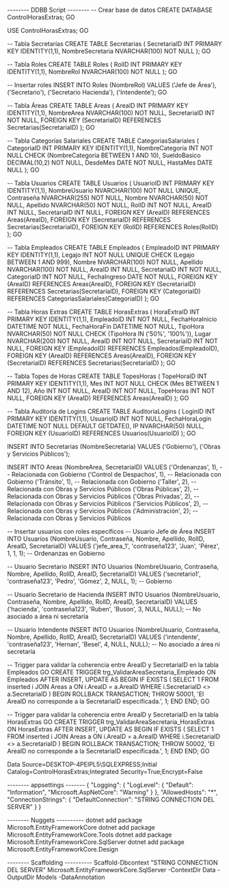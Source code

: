 ﻿-------- DDBB Script --------
-- Crear base de datos
CREATE DATABASE ControlHorasExtras;
GO

USE ControlHorasExtras;
GO

-- Tabla Secretarías
CREATE TABLE Secretarias (
    SecretariaID INT PRIMARY KEY IDENTITY(1,1),
    NombreSecretaria NVARCHAR(100) NOT NULL
);
GO

-- Tabla Roles
CREATE TABLE Roles (
    RolID INT PRIMARY KEY IDENTITY(1,1),
    NombreRol NVARCHAR(100) NOT NULL
);
GO

-- Insertar roles
INSERT INTO Roles (NombreRol)
VALUES 
    ('Jefe de Área'),
    ('Secretario'),
    ('Secretario Hacienda'),
    ('Intendente');
GO

-- Tabla Áreas
CREATE TABLE Areas (
    AreaID INT PRIMARY KEY IDENTITY(1,1),
    NombreArea NVARCHAR(100) NOT NULL,
    SecretariaID INT NOT NULL,
    FOREIGN KEY (SecretariaID) REFERENCES Secretarias(SecretariaID)
);
GO

-- Tabla Categorías Salariales
CREATE TABLE CategoriasSalariales (
    CategoriaID INT PRIMARY KEY IDENTITY(1,1),
    NombreCategoria INT NOT NULL CHECK (NombreCategoria BETWEEN 1 AND 10),
    SueldoBasico DECIMAL(10,2) NOT NULL,
    DesdeMes DATE NOT NULL,
    HastaMes DATE NULL
);
GO

-- Tabla Usuarios
CREATE TABLE Usuarios (
    UsuarioID INT PRIMARY KEY IDENTITY(1,1),
    NombreUsuario NVARCHAR(100) NOT NULL UNIQUE,
    Contraseña NVARCHAR(255) NOT NULL,
    Nombre NVARCHAR(50) NOT NULL,
    Apellido NVARCHAR(50) NOT NULL,
    RolID INT NOT NULL,
    AreaID INT NULL,
    SecretariaID INT NULL,
    FOREIGN KEY (AreaID) REFERENCES Areas(AreaID),
    FOREIGN KEY (SecretariaID) REFERENCES Secretarias(SecretariaID),
    FOREIGN KEY (RolID) REFERENCES Roles(RolID)
);
GO

-- Tabla Empleados
CREATE TABLE Empleados (
    EmpleadoID INT PRIMARY KEY IDENTITY(1,1),
    Legajo INT NOT NULL UNIQUE CHECK (Legajo BETWEEN 1 AND 999),
    Nombre NVARCHAR(100) NOT NULL,
    Apellido NVARCHAR(100) NOT NULL,
    AreaID INT NULL,
    SecretariaID INT NOT NULL,
    CategoriaID INT NOT NULL,
    FechaIngreso DATE NOT NULL,
    FOREIGN KEY (AreaID) REFERENCES Areas(AreaID),
    FOREIGN KEY (SecretariaID) REFERENCES Secretarias(SecretariaID),
    FOREIGN KEY (CategoriaID) REFERENCES CategoriasSalariales(CategoriaID)
);
GO

-- Tabla Horas Extras
CREATE TABLE HorasExtras (
    HoraExtraID INT PRIMARY KEY IDENTITY(1,1),
    EmpleadoID INT NOT NULL,
    FechaHoraInicio DATETIME NOT NULL,
    FechaHoraFin DATETIME NOT NULL,
    TipoHora NVARCHAR(50) NOT NULL CHECK (TipoHora IN ('50%', '100%')),
    Lugar NVARCHAR(200) NOT NULL,
    AreaID INT NOT NULL,
    SecretariaID INT NOT NULL,
    FOREIGN KEY (EmpleadoID) REFERENCES Empleados(EmpleadoID),
    FOREIGN KEY (AreaID) REFERENCES Areas(AreaID),
    FOREIGN KEY (SecretariaID) REFERENCES Secretarias(SecretariaID)
);
GO

-- Tabla Topes de Horas
CREATE TABLE TopesHoras (
    TopeHoraID INT PRIMARY KEY IDENTITY(1,1),
    Mes INT NOT NULL CHECK (Mes BETWEEN 1 AND 12),
    Año INT NOT NULL,
    AreaID INT NOT NULL,
    TopeHoras INT NOT NULL,
    FOREIGN KEY (AreaID) REFERENCES Areas(AreaID)
);
GO

-- Tabla Auditoria de Logins
CREATE TABLE AuditoriaLogins (
    LoginID INT PRIMARY KEY IDENTITY(1,1),
    UsuarioID INT NOT NULL,
    FechaHoraLogin DATETIME NOT NULL DEFAULT GETDATE(),
    IP NVARCHAR(50) NULL,
    FOREIGN KEY (UsuarioID) REFERENCES Usuarios(UsuarioID)
);
GO

INSERT INTO Secretarias (NombreSecretaria)
VALUES 
('Gobierno'),
('Obras y Servicios Públicos');

INSERT INTO Areas (NombreArea, SecretariaID)
VALUES 
('Ordenanzas', 1), -- Relacionada con Gobierno
('Control de Despachos', 1), -- Relacionada con Gobierno
('Tránsito', 1), -- Relacionada con Gobierno
('Taller', 2), -- Relacionada con Obras y Servicios Públicos
('Obras Públicas', 2), -- Relacionada con Obras y Servicios Públicos
('Obras Privadas', 2), -- Relacionada con Obras y Servicios Públicos
('Servicios Públicos', 2), -- Relacionada con Obras y Servicios Públicos
('Administración', 2); -- Relacionada con Obras y Servicios Públicos

-- Insertar usuarios con roles específicos
-- Usuario Jefe de Área
INSERT INTO Usuarios (NombreUsuario, Contraseña, Nombre, Apellido, RolID, AreaID, SecretariaID)
VALUES 
('jefe_area_1', 'contraseña123', 'Juan', 'Pérez', 1, 1, 1); -- Ordenanzas en Gobierno

-- Usuario Secretario
INSERT INTO Usuarios (NombreUsuario, Contraseña, Nombre, Apellido, RolID, AreaID, SecretariaID)
VALUES 
('secretario1', 'contraseña123', 'Pedro', 'Gómez', 2, NULL, 1); -- Gobierno

-- Usuario Secretario de Hacienda
INSERT INTO Usuarios (NombreUsuario, Contraseña, Nombre, Apellido, RolID, AreaID, SecretariaID)
VALUES 
('hacienda', 'contraseña123', 'Ruben', 'Buson', 3, NULL, NULL); -- No asociado a área ni secretaría

-- Usuario Intendente
INSERT INTO Usuarios (NombreUsuario, Contraseña, Nombre, Apellido, RolID, AreaID, SecretariaID)
VALUES 
('intendente', 'contraseña123', 'Hernan', 'Besel', 4, NULL, NULL); -- No asociado a área ni secretaría


-- Trigger para validar la coherencia entre AreaID y SecretariaID en la tabla Empleados
GO
CREATE TRIGGER trg_ValidarAreaSecretaria_Empleado
ON Empleados
AFTER INSERT, UPDATE
AS
BEGIN
    IF EXISTS (
        SELECT 1
        FROM inserted i
        JOIN Areas a ON i.AreaID = a.AreaID
        WHERE i.SecretariaID <> a.SecretariaID
    )
    BEGIN
        ROLLBACK TRANSACTION;
        THROW 50001, 'El AreaID no corresponde a la SecretariaID especificada.', 1;
    END
END;
GO

-- Trigger para validar la coherencia entre AreaID y SecretariaID en la tabla HorasExtras
GO
CREATE TRIGGER trg_ValidarAreaSecretaria_HorasExtras
ON HorasExtras
AFTER INSERT, UPDATE
AS
BEGIN
    IF EXISTS (
        SELECT 1
        FROM inserted i
        JOIN Areas a ON i.AreaID = a.AreaID
        WHERE i.SecretariaID <> a.SecretariaID
    )
    BEGIN
        ROLLBACK TRANSACTION;
        THROW 50002, 'El AreaID no corresponde a la SecretariaID especificada.', 1;
    END
END;
GO

Data Source=DESKTOP-4PEIPL5\SQLEXPRESS;Initial Catalog=ControlHorasExtras;Integrated Security=True;Encrypt=False

-------- appsettings -------
{
  "Logging": {
    "LogLevel": {
      "Default": "Information",
      "Microsoft.AspNetCore": "Warning"
    }
  },
  "AllowedHosts": "*",
  "ConnectionStrings": {
    "DefaultConnection": "STRING CONNECTION DEL SERVER"
  }
}

-------- Nuggets ----------
dotnet add package Microsoft.EntityFrameworkCore
dotnet add package Microsoft.EntityFrameworkCore.Tools
dotnet add package Microsoft.EntityFrameworkCore.SqlServer
dotnet add package Microsoft.EntityFrameworkCore.Design

-------- Scaffolding ----------
Scaffold-Dbcontext "STRING CONNECTION DEL SERVER" Microsoft.EntityFrameworkCore.SqlServer -ContextDir Data -OutputDir Models -DataAnnotation
